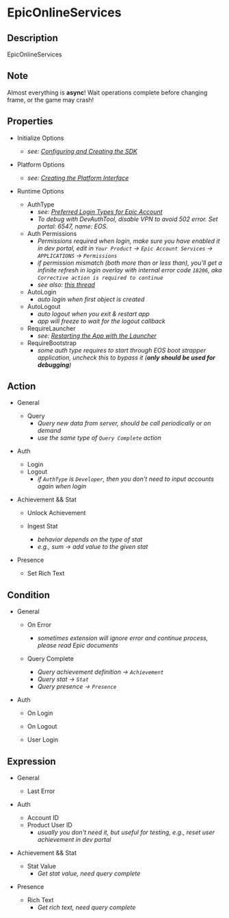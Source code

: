 # EpicOnlineServices

## Description

EpicOnlineServices

## Note

Almost everything is **async**!
Wait operations complete before changing frame, or the game may crash!

## Properties

- Initialize Options
  - *see: [Configuring and Creating the SDK](https://dev.epicgames.com/docs/en-US/game-services/eos-platform-interface#configuring-and-creating-the-sdk)*

- Platform Options
  - *see: [Creating the Platform Interface](https://dev.epicgames.com/docs/en-US/game-services/eos-platform-interface#creating-the-platform-interface)*

- Runtime Options
  - AuthType
    - *see: [Preferred Login Types for Epic Account](https://dev.epicgames.com/docs/en-US/epic-account-services/auth/auth-interface#preferred-login-types-for-epic-account)*
    - *To debug with DevAuthTool, disable VPN to avoid 502 error. Set portal: 6547, name: EOS.*
  - Auth Permissions
    - *Permissions required when login, make sure you have enabled it in dev portal, edit in `Your Product` -> `Epic Account Services` -> `APPLICATIONS` -> `Permissions`*
    - *if permission mismatch (both more than or less than), you'll get a infinite refresh in login overlay with internal error code `18206`, aka `Corrective action is required to continue`*
    - *see also: [this thread](https://eoshelp.epicgames.com/s/question/0D54z00009EYZ8bCAH/in-unreal-engine-5-eosauthlogin-never-recieve-completed-callback?language=en_US)*
  - AutoLogin
    - *auto login when first object is created*
  - AutoLogout
    - *auto logout when you exit & restart app*
    - *app will freeze to wait for the logout callback*
  - RequireLauncher
    - *see: [Restarting the App with the Launcher](https://dev.epicgames.com/docs/en-US/game-services/eos-platform-interface#restarting-the-app-with-the-launcher)*
  - RequireBootstrap
    - *some auth type requires to start through EOS boot strapper application, uncheck this to bypass it (**only should be used for debugging**)*

## Action

- General
  - Query
    - *Query new data from server, should be call periodically or on demand*
    - *use the same type of `Query Complete` action*

- Auth
  - Login
  - Logout
    - *if `AuthType` is `Developer`, then you don't need to input accounts again when login*

- Achievement && Stat
  - Unlock Achievement

  - Ingest Stat
    - *behavior depends on the type of stat*
    - *e.g., sum -> add value to the given stat*

- Presence
  - Set Rich Text

## Condition

- General
  - On Error
    - *sometimes extension will ignore error and continue process, please read Epic documents*

  - Query Complete
    - *Query achievement definition -> `Achievement`*
    - *Query stat -> `Stat`*
    - *Query presence -> `Presence`*

- Auth
  - On Login
  - On Logout

  - User Login

## Expression

- General
  - Last Error

- Auth
  - Account ID
  - Product User ID
    - *usually you don't need it, but useful for testing, e.g., reset user achievement in dev portal*

- Achievement && Stat
  - Stat Value
    - *Get stat value, need query complete*

- Presence
  - Rich Text
    - *Get rich text, need query complete*
